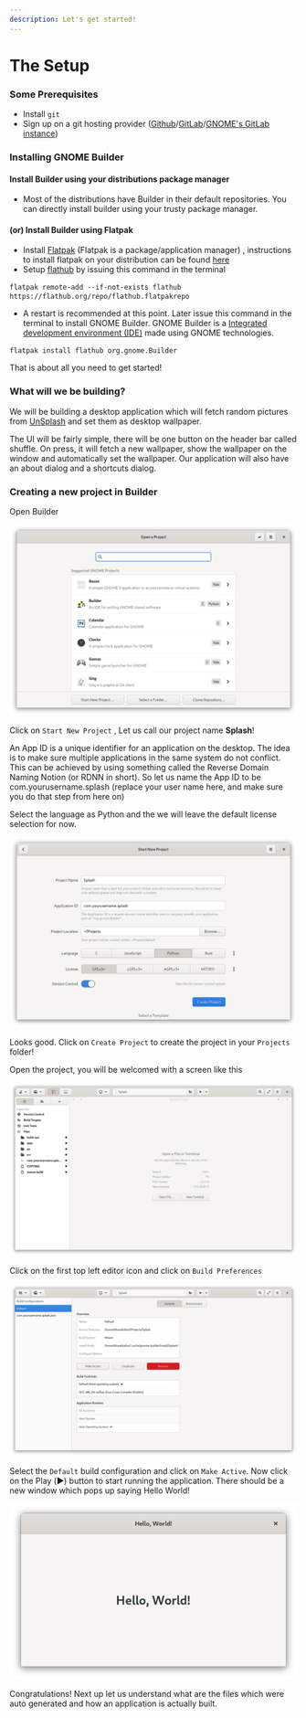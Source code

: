 ```yaml
---
description: Let's get started!
---
```


# The Setup

### Some Prerequisites

* Install `git`
* Sign up on a git hosting provider \([Github](https://github.com/)/[GitLab](https://gitlab.com/)/[GNOME's GitLab instance](https://gitlab.gnome.org/)\)

### Installing GNOME Builder

#### Install Builder using your distributions package manager

* Most of the distributions have Builder in their default repositories. You can directly install builder using your trusty package manager.

#### \(or\) Install Builder using Flatpak

* Install [Flatpak](https://www.flatpak.org/) \(Flatpak is a package/application manager\) , instructions to install flatpak on your distribution can be found [here](https://flatpak.org/setup/)
* Setup [flathub](https://flathub.org/) by issuing this command in the terminal

```text
flatpak remote-add --if-not-exists flathub https://flathub.org/repo/flathub.flatpakrepo
```

* A restart is recommended at this point. Later issue this command in the terminal to install GNOME Builder. GNOME Builder is a [Integrated development environment \(IDE\)](https://en.wikipedia.org/wiki/Integrated_development_environment) made using GNOME technologies.

```text
flatpak install flathub org.gnome.Builder
```

That is about all you need to get started!

### What will we be building?

We will be building a desktop application which will fetch random pictures from [UnSplash](https://unsplash.com/) and set them as desktop wallpaper. 

The UI will be fairly simple, there will be one button on the header bar called shuffle. On press, it will fetch a new wallpaper, show the wallpaper on the window and automatically set the wallpaper. Our application will also have an about dialog and a shortcuts dialog.

### Creating a new project in Builder

Open Builder

![Builder start screen](../.gitbook/assets/image%20%281%29.png)

Click on `Start New Project` , Let us call our project name **Splash**! 

An App ID is a unique identifier for an application on the desktop. The idea is to make sure multiple applications in the same system do not conflict. This can be achieved by using something called the Reverse Domain Naming Notion \(or RDNN in short\). So let us name the App ID to be com.yourusername.splash \(replace your user name here, and make sure you do that step from here on\)

Select the language as Python and the we will leave the default license selection for now.

![Starting a new project ](../.gitbook/assets/image%20%282%29.png)

Looks good. Click on `Create Project` to create the project in your `Projects` folder!

Open the project, you will be welcomed with a screen like this

![GNOME Builder welcome screen](../.gitbook/assets/image%20%284%29.png)

Click on the first top left editor icon and click on `Build Preferences` 

![Select Build configuration screen](../.gitbook/assets/image%20%286%29.png)

Select the `Default` build configuration and click on `Make Active`. Now click on the Play \(▶️\) button to start running the application. There should be a new window which pops up saying Hello World!

![Hello World!](../.gitbook/assets/image%20%287%29.png)

Congratulations! Next up let us understand what are the files which were auto generated and how an application is actually built.

